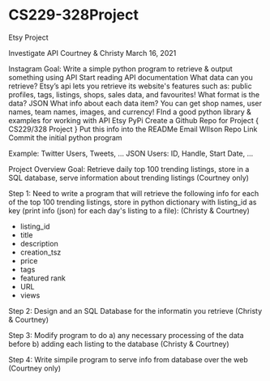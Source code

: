 # CS229-328Project
Etsy Project

Investigate API
Courtney & Christy							March 16, 2021

Instagram
Goal: Write a simple python program to retrieve & output something using API
Start reading API documentation
What data can you retrieve? 
Etsy’s api lets you retrieve its website's features such as: public profiles, tags, listings, shops, sales data, and favourites!
What format is the data?
JSON
What info about each data item?
You can get shop names, user names, team names, images, and currency! 
FInd a good python library & examples for working with API
Etsy PyPi
Create a Github Repo for Project { CS229/328 Project }
Put this info into the READMe
Email WIlson Repo Link
Commit the initial python program

Example: Twitter
Users, Tweets, …
JSON
Users: ID, Handle, Start Date, ...

Project Overview
Goal: Retrieve daily top 100 trending listings, store in a SQL database, serve information about trending listings (Courtney only)

Step 1: Need to write a program that will retrieve the following info for each of the top 100 trending listings, store in python dictionary with listing_id as key (print info (json) for each day's listing to a file): (Christy & Courtney)
- listing_id
- title
- description
- creation_tsz
- price
- tags
- featured rank
- URL
- views
  
Step 2: Design and an SQL Database for the informatin you retrieve (Christy & Courtney)

Step 3: Modify program to do a) any necessary processing of the data before b) adding each listing to the database (Christy & Courtney)

Step 4: Write simpile program to serve info from database over the web (Courtney only)


